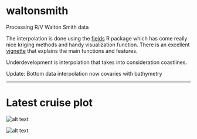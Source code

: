 # waltonsmith
Processing R/V Walton Smith data

The interpolation is done using the [fields](https://cran.r-project.org/web/packages/fields/index.html) R package which has come really nice kriging methods and handy visualization function. There is an excellent [vignette](https://github.com/NCAR/fields/blob/master/fieldsVignette.pdf) that explains the main functions and features.

Underdevelopment is interpolation that takes into consideration coastlines.

Update: Bottom data interpolation now covaries with bathymetry

---

# Latest cruise plot

![alt text](https://github.com/imaginaryfish/waltonsmith/blob/main/figures/latest_underway.png "latest underway data")

![alt text](https://github.com/imaginaryfish/waltonsmith/blob/main/figures/latest_bottom.png "latest bottom data")